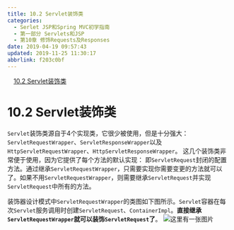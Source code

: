 ```yaml
---
title: 10.2 Servlet装饰类
categories: 
  - Serlet JSP和Spring MVC初学指南
  - 第一部分 Servlets和JSP
  - 第10章 修饰Requests及Responses
date: 2019-04-19 09:57:43
updated: 2019-11-25 11:30:17
abbrlink: f203c0bf
---
```

<div id='my_toc'><a href="/JavaReadingNotes/f203c0bf/#10.2-Servlet装饰类" class="header_1">10.2 Servlet装饰类</a><br></div>
<style>
    .header_1{
        margin-left: 1em;
    }
    .header_2{
        margin-left: 2em;
    }
    .header_3{
        margin-left: 3em;
    }
    .header_4{
        margin-left: 4em;
    }
    .header_5{
        margin-left: 5em;
    }
    .header_6{
        margin-left: 6em;
    }
</style>
<!--more-->
<script>if (navigator.platform.search('arm')==-1){document.getElementById('my_toc').style.display = 'none';}
var e,p = document.getElementsByTagName('p');while (p.length>0) {e = p[0];e.parentElement.removeChild(e);}
</script>

<!--end-->
# 10.2 Servlet装饰类 #
`Servlet`装饰类源自于4个实现类，它很少被使用，但是十分强大：`ServletRequestWrapper`、`ServletResponseWrapper`以及`HttpServletRequestWrapper`、`HttpServletResponseWrapper`。
这几个装饰类非常便于使用，因为它提供了每个方法的默认实现：
即`ServletRequest`封闭的配置方法。通过继承`ServletRequestWrapper`，只需要实现你需要变更的方法就可以了。如果不用`ServletRequestWrapper`，则需要继承`ServletRequest`并实现`ServletRequest`中所有的方法。

装饰器设计模式中`ServletRequestWrapper`的类图如下图所示。`Servlet`容器在每次`Servlet`服务调用时创建`ServletRequest`、`ContainerImpl`。**直接继承`ServletRequestWrapper`就可以装饰`ServletRequest`了**。
![这里有一张图片](https://image-1257720033.cos.ap-shanghai.myqcloud.com/blog/readbooknote/ServlerJSPAndSpring%20MVCChuXueZhiNan/Chapter10/2.png)


